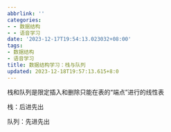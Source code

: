 ```yaml
---
abbrlink: ''
categories:
- - 数据结构
- - 语音学习
date: '2023-12-17T19:54:13.023032+08:00'
tags:
- 数据结构
- 语音学习
title: 数据结构学习：栈与队列
updated: 2023-12-18T19:57:13.615+8:0
---
```

栈和队列是限定插入和删除只能在表的“端点”进行的线性表

栈：后进先出

队列：先进先出
